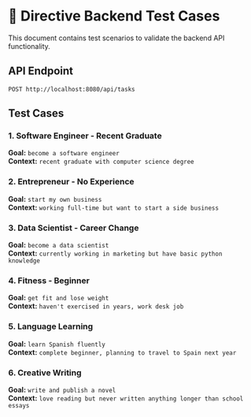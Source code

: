 # 🎯 Directive Backend Test Cases

This document contains test scenarios to validate the backend API functionality.

## API Endpoint
`POST http://localhost:8080/api/tasks`

## Test Cases

### 1. Software Engineer - Recent Graduate
**Goal:** `become a software engineer`  
**Context:** `recent graduate with computer science degree`

### 2. Entrepreneur - No Experience
**Goal:** `start my own business`  
**Context:** `working full-time but want to start a side business`

### 3. Data Scientist - Career Change
**Goal:** `become a data scientist`  
**Context:** `currently working in marketing but have basic python knowledge`

### 4. Fitness - Beginner
**Goal:** `get fit and lose weight`  
**Context:** `haven't exercised in years, work desk job`

### 5. Language Learning
**Goal:** `learn Spanish fluently`  
**Context:** `complete beginner, planning to travel to Spain next year`

### 6. Creative Writing
**Goal:** `write and publish a novel`  
**Context:** `love reading but never written anything longer than school essays`
